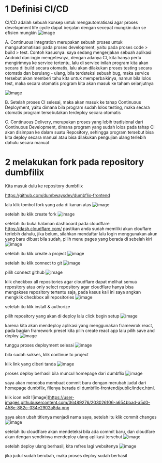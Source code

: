 # 1 Definisi CI/CD

CI/CD adalah sebuah konsep untuk mengautomatisasi agar proses development life cycle dapat berjalan dengan secepat mungkin dan se efisien mungkin
![image](https://user-images.githubusercontent.com/36489276/202966151-e58b7d46-b0f3-4b1b-bb1e-343300fd9135.png)

A. Continuous Integration
merupakan sebuah proses untuk mangautomatisasi pada proses development, yaitu pada proses code > build > test.
Contoh kasusnya. saya sedang mengerjakan sebuah aplikasi Android dan ingin mengetesnya, dengan adanya CI, kita hanya perlu mengirimnya ke service tertentu, lalu
di service inilah program kita akan secara di build secara otomatis, lalu akan dilakukan proses testing secara otomatis dan berulang - ulang, bila terdeteksi sebuah bug, maka service tersebut akan memberi tahu kita untuk memperbaikinya, namun bila lolos test, maka secara otomatis program kita akan masuk ke taham selanjutnya

![image](https://user-images.githubusercontent.com/36489276/202970159-c1488975-2cc5-4261-a3bf-dd6bf24c42ed.png)

B. Setelah proses CI selesai, maka akan masuk ke tahap Continuous Deployment, yaitu dimana bila program sudah lolos testing, maka secara otomatis program tersebutakan terdeploy secara otomatis

C. Continuous Delivery, merupakan proses yang lebih tradisional dari Continuous Development, dimana program yang sudah lolos pada tahap CI akan disimpan ke dalam suatu Repository, sehingga program tersebut bisa kita deploy secara manual atau 
bisa dilakukan pengujian ulang terlebih dahulu secara manual

# 2 melakukan fork pada repository dumbfilix

Kita masuk dulu ke repository dumbflix

https://github.com/dumbwaysdev/dumbflix-frontend


lalu klik tombol fork yang ada di kanan atas
![image](https://user-images.githubusercontent.com/36489276/203003715-72450cf6-c828-4c63-a162-382acdb37545.png)

setelah itu klik create fork
![image](https://user-images.githubusercontent.com/36489276/203006190-d53b7113-cfaf-4d27-9186-3a8c59843507.png)

setelah itu buka halaman dashboard pada cloudflare
https://dash.cloudflare.com/
pastikan anda sudah memiliki akun clouflare terlebih dahulu, jika belum, silahkan mendaftar lalu login menggunakan akun yang baru dibuat
bila sudah, pilih menu pages yang berada di sebelah kiri
![image](https://user-images.githubusercontent.com/36489276/203007352-d2c7b1d4-95e9-4368-ac46-2b7ad238eef1.png)

setelah itu klik create a project
![image](https://user-images.githubusercontent.com/36489276/203007623-54a12e7d-72cf-449c-bf0f-77f256efc6fa.png)

setelah itu klik connect to git
![image](https://user-images.githubusercontent.com/36489276/203009540-58d60ace-04f5-4240-9353-4864f3464e2f.png)

pilih connect github
![image](https://user-images.githubusercontent.com/36489276/203013341-3a09acbf-e664-4552-b0a6-df20aab521fe.png)

klik checkbox all repositories agar cloudflare dapat melihat semua repository
atau only select repository agar cloudflare hanya bisa mengakses repository tertentu saja, pada kasus kali ini saya angkan mengklik checkbox all repositories
![image](https://user-images.githubusercontent.com/36489276/203013957-6fd1ad10-fc5a-4525-811c-bfd4d77c841c.png)

setelah itu klik install & authorize

pilih repository yang akan di deploy lalu click begin setup
![image](https://user-images.githubusercontent.com/36489276/203022172-6b2eca5a-07bb-4c75-ac58-36bda810e291.png)

karena kita akan mendeploy aplikasi yang menggunakan framewrok react, pada bagian framework preset kita pilih create react app
lalu pilih save and deploy
![image](https://user-images.githubusercontent.com/36489276/203022390-03fff030-a0cc-48d0-bee8-299d425ed361.png)

tunggu proses deployment selesai
![image](https://user-images.githubusercontent.com/36489276/203022822-84dddbbb-5102-4566-9fb0-932dee505098.png)

bila sudah sukses, klik continue to project

klik link yang diberi tanda
![image](https://user-images.githubusercontent.com/36489276/203024455-34d52f8a-535b-4498-83f4-ac12ef38bbd5.png)

proses deploy berhasil bila muncul homepage dari dumbflix
![image](https://user-images.githubusercontent.com/36489276/203024738-622a5a89-d4de-41a4-8ff6-9f616fa9c6c5.png)

saya akan mencoba membuat commit baru dengan merubah judul dari homepage dumbflix, filenya berada di dumbflix-frontend/public/index.html.

klik icon edit
![image](https://user-images.githubusercontent.com/36489276/203026106-a654bbad-a5d0-458e-882c-034e2902a8da.png

saya akan ubah titlenya menjadi nama saya, setelah itu klik commit changes
![image](https://user-images.githubusercontent.com/36489276/203028398-21ae7e8d-6ec5-4a63-b8a4-46f818854067.png)

setelah itu cloudflare akan mendeteksi bila ada commit baru, dan cloudfare akan dengan sendirinya mendeploy ulang aplikasi tersebut
![image](https://user-images.githubusercontent.com/36489276/203028721-1fc49713-3014-4c4e-beae-7fd7fa6dfe54.png)

setelah deploy ulang berhasil, kita refres lagi websitenya
![image](https://user-images.githubusercontent.com/36489276/203028877-6ee3bcee-95ed-4a28-833b-226c1406e0e7.png)

jika judul sudah berubah, maka proses deploy sudah berhasil





